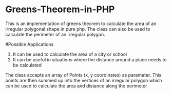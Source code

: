 # Greens-Theorem-in-PHP
This is an implementation of greens theorem to calculate the area of an irregular polygonal shape in pure php. The class can also be used to calculate the perimeter of an irregular polygon.

#Possible Applications
1. It can be used to calculate the area of a city or school
2. It can be useful in situations where the distance around a place needs to be calculated

The class accepts an array of Points (x, y coordinates) as parameter. This points are then summed up into the vertices of an irregular polygon which can be used to calculate the area and distance along the perimeter



